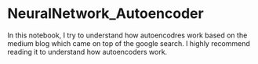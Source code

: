 # NeuralNetwork_Autoencoder
In this notebook, I try to understand how autoencodres work based on the medium blog which came on top of the google search. I highly recommend reading it to understand how autoencoders work.
